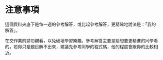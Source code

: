 # 注意事項

這個資料夾底下是每一週的參考解答，或比起參考解答，更精確地說法是：「我的解答」。

在交作業前請勿觀看，以免破壞學習樂趣。參考解答主要是給想要更精進的同學看的，若你只是題目解不出來，建議先參考同學的程式碼，他的程度會跟你的比較相近。

